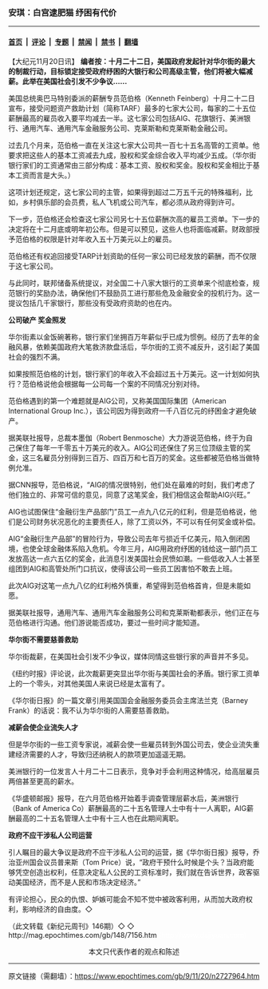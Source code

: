 ### 安琪：白宫逮肥猫 纾困有代价

---

#### [首页](../../../..?n2727964) &nbsp;|&nbsp; [评论](../../../../../epoch-comment?n2727964) &nbsp;|&nbsp; [专题](../../../../../epoch-special?n2727964) &nbsp;|&nbsp; [禁闻](../../../../../epoch-news?n2727964) &nbsp;|&nbsp; [禁书](../../../../../books?n2727964) &nbsp;|&nbsp; [翻墙](https://github.com/gfw-breaker/nogfw/blob/master/README.md?n2727964)


<div class="post_content" id="artbody" itemprop="articleBody">
 <!-- article content begin -->
 <p>
  【大纪元11月20日讯】
  <b>
   编者按：十月二十二日，美国政府发起针对华尔街的最大的制裁行动，目标锁定接受政府纾困的大银行和公司高级主管，他们将被大幅减薪。此举在美国社会引发不少争议……
  </b>
 </p>
 <p>
  美国总统奥巴马特别委派的薪酬专员范伯格（Kenneth Feinberg）十月二十二日宣布，接受问题资产救助计划（简称TARF）最多的七家大公司，每家的二十五位薪酬最高的雇员收入要平均减去一半。这七家公司包括AIG、花旗银行、美洲银行、通用汽车、通用汽车金融服务公司、克莱斯勒和克莱斯勒金融公司。
 </p>
 <p>
  过去几个月来，范伯格一直在关注这七家大公司共一百七十五名高管的工资单。他要求把这些人的基本工资减去九成，股权和奖金综合收入平均减少五成。（华尔街银行家们的工资通常由三部分构成：基本工资、股权和奖金。股权和奖金相比于基本工资而言是大头。）
 </p>
 <p>
  这项计划还规定，这七家公司的主管，如果得到超过二万五千元的特殊福利，比如，乡村俱乐部的会员费，私人飞机或公司汽车，都必须从政府得到许可。
 </p>
 <p>
  下一步，范伯格还会检查这七家公司另七十五位薪酬次高的雇员工资单。下一步的决定将在十二月底或明年初公布。但是可以预见，这些人也将面临减薪。财政部授予范伯格的权限是针对年收入五十万美元以上的雇员。
 </p>
 <p>
  范伯格还有权追回接受TARP计划资助的任何一家公司已经发放的薪酬，而不仅限于这七家公司。
 </p>
 <p>
  与此同时，联邦储备系统提议，对全国二十八家大银行的工资单来个彻底检查，规范银行的奖励办法，确保他们不鼓励员工进行那些危及金融安全的投机行为。这一提议包括几千家银行，那些没有受政府资助的也在内。
 </p>
 <p>
  <b>
   公司破产 奖金照发
  </b>
 </p>
 <p>
  华尔街素以金饭碗著称，银行家们坐拥百万年薪似乎已成为惯例。经历了去年的金融风暴，依赖美国政府大笔救济款盘活后，华尔街的工资不减反升，这引起了美国社会的强烈不满。
 </p>
 <p>
  如果按照范伯格的计划，银行家们的年收入不会超过五十万美元。这一计划如何执行？范伯格说他会根据每一公司每一个案的不同情况分别对待。
 </p>
 <p>
  范伯格遇到的第一个难题就是AIG公司，又称美国国际集团（American International Group Inc.），该公司因为得到政府一千八百亿元的纾困金才避免破产。
 </p>
 <p>
  据美联社报导，总裁本墨伽（Robert Benmosche）大力游说范伯格，终于为自己保住了每年一千零五十万美元的收入。AIG公司还保住了另三位顶级主管的奖金，这三名雇员分别得到三百万、四百万和七百万的奖金。这些都被范伯格当做特例允准。
 </p>
 <p>
  据CNN报导，范伯格说，“AIG的情况很特别，他们处在最难的时刻，我们考虑了他们独立的、非常可信的意见，同意了这笔奖金，我们相信这会帮助AIG兴旺。”
 </p>
 <p>
  AIG也试图保住“金融衍生产品部门”员工一点九八亿元的红利，但是范伯格说，他们是公司财务状况恶化的主要责任人，除了工资以外，不可以有任何奖金或补偿。
 </p>
 <p>
  AIG“金融衍生产品部”的冒险行为，导致公司去年亏损近千亿美元，陷入倒闭困境，也使全球金融体系陷入危机。今年三月，AIG用政府纾困的钱给这一部门员工发放高达一点六五亿的奖金，此消息引发美国社会民愤如潮。一些低收入人士甚至组团到AIG和高管处所门口抗议，使得该公司一些员工因害怕不敢去上班。
 </p>
 <p>
  此次AIG对这笔一点九八亿的红利格外慎重，希望得到范伯格首肯，但是未能如愿。
 </p>
 <p>
  据美联社报导，通用汽车、通用汽车金融服务公司和克莱斯勒都表示，他们正在与范伯格进行沟通。他们游说能否成功，要过一些时间才能知道。
 </p>
 <p>
  <b>
   华尔街不需要慈善救助
  </b>
 </p>
 <p>
  华尔街裁薪，在美国社会引发不少争议，媒体同情这些银行家的声音并不多见。
 </p>
 <p>
  《纽约时报》评论说，此次裁薪更突显出华尔街与美国社会的矛盾。银行家工资单上的一个零头，对其他美国人来说已经是太富有了。
 </p>
 <p>
  《华尔街日报》的一篇文章引用美国国会金融服务委员会主席法兰克（Barney Frank）的话说：我不认为华尔街的人需要慈善救助。
 </p>
 <p>
  <b>
   减薪会使企业流失人才
  </b>
 </p>
 <p>
  但是华尔街的一些工资专家说，减薪会使一些雇员转到外国公司去，使企业流失重建经济需要的人才，导致归还纳税人的款项更加遥遥无期。
 </p>
 <p>
  美洲银行的一位发言人十月二十二日表示，竞争对手会利用这种情况，给高层雇员两倍甚至更高的薪水。
 </p>
 <p>
  《华盛顿邮报》报导，在六月范伯格开始着手调查管理层薪水后，美洲银行（Bank of America Co）薪酬最高的二十五名管理人士中有十一人离职，AIG薪酬最高的二十五名管理人士中有十三人也在此期间离职。
 </p>
 <p>
  <b>
   政府不应干涉私人公司运营
  </b>
 </p>
 <p>
  引人瞩目的最大争议是政府不应干涉私人公司的运营，据《华尔街日报》报导，乔治亚州国会议员普来斯（Tom Price）说，“政府干预什么时候是个头？当政府能够凭空创造出权利，任意决定私人公民的工资标准时，我们就在告诉世界，政客驱动美国经济，而不是人民和市场决定经济。”
 </p>
 <p>
  有评论担心，民众的仇恨、妒嫉可能会不知不觉中被政客利用，从而加大政府权利，影响经济的自由度。◇
 </p>
 <p>
  （此文转载《新纪元周刊》146期）◇ ◇
  <br/>
  <ok href=" http://mag.epochtimes.com/gb/148/7156.htm " target="_blank">
   http://mag.epochtimes.com/gb/148/7156.htm
  </ok>
  <font color="#ffffff">
   (http://www.dajiyuan.com)
  </font>
  <br/>
  <center>
   <font class="GY13">
    本文只代表作者的观点和陈述
   </font>
  </center>
 </p>
 <!-- article content end -->
 <div id="below_article_ad">
 </div>
</div>


---

原文链接（需翻墙）：https://www.epochtimes.com/gb/9/11/20/n2727964.htm